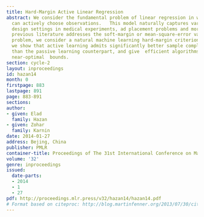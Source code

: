 ```yaml
---
title: Hard-Margin Active Linear Regression
abstract: We consider the fundamental problem of linear regression in which the designer
  can actively choose observations.   This model naturally captures various experiment
  design settings in medical experiments, ad placement problems and more. Whereas
  previous literature addresses the soft-margin or mean-square-error variants of the
  problem, we consider a natural machine learning hard-margin criterion. In this setting,
  we show that active learning admits significantly better sample complexity bounds
  than the passive learning counterpart, and give  efficient algorithms that attain
  near-optimal  bounds.
section: cycle-2
layout: inproceedings
id: hazan14
month: 0
firstpage: 883
lastpage: 891
page: 883-891
sections: 
author:
- given: Elad
  family: Hazan
- given: Zohar
  family: Karnin
date: 2014-01-27
address: Bejing, China
publisher: PMLR
container-title: Proceedings of The 31st International Conference on Machine Learning
volume: '32'
genre: inproceedings
issued:
  date-parts:
  - 2014
  - 1
  - 27
pdf: http://proceedings.mlr.press/v32/hazan14/hazan14.pdf
# Format based on citeproc: http://blog.martinfenner.org/2013/07/30/citeproc-yaml-for-bibliographies/
---
```

